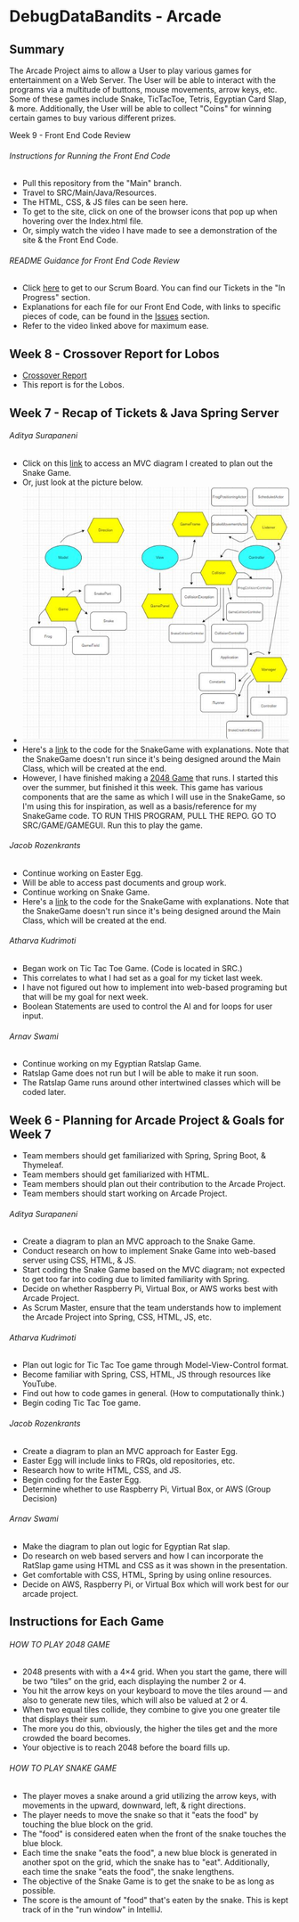 # DebugDataBandits - Arcade

## Summary

The Arcade Project aims to allow a User to play various games for entertainment on a Web Server. The User will be able to interact with the programs via a multitude of buttons, mouse movements, arrow keys, etc. Some of these games include Snake, TicTacToe, Tetris, Egyptian Card Slap, & more. Additionally, the User will be able to collect "Coins" for winning certain games to buy various different prizes.

Week 9 - Front End Code Review

###### Instructions for Running the Front End Code

- Pull this repository from the "Main" branch.
- Travel to SRC/Main/Java/Resources.
- The HTML, CSS, & JS files can be seen here.
- To get to the site, click on one of the browser icons that pop up when hovering over the Index.html file.
- Or, simply watch the video I have made to see a demonstration of the site & the Front End Code.

###### README Guidance for Front End Code Review
- Click [here](https://github.com/AdityaS1426/DebugDataBandits-Arcade/projects/1) to get to our Scrum Board. You can find our Tickets in the "In Progress" section.
- Explanations for each file for our Front End Code, with links to specific pieces of code, can be found in the [Issues](https://github.com/AdityaS1426/DebugDataBandits-Arcade/issues) section.
- Refer to the video linked above for maximum ease.

## Week 8 - Crossover Report for Lobos

- [Crossover Report](https://docs.google.com/document/d/19JLfSixhBN15SpbxNbiKRWqId3anlblvXBnik8T99X4/edit?usp=sharing)
- This report is for the Lobos.

## Week 7 - Recap of Tickets & Java Spring Server

###### Aditya Surapaneni

- Click on this [link](https://drive.google.com/file/d/17y1B-VN6N9yavHkoa137qIdPxo7I_Ovl/view?usp=sharing) to access an MVC diagram I created to plan out the Snake Game.
- Or, just look at the picture below.
- ![](SnakeMVCDiagram.JPG)
- Here's a [link](https://github.com/AdityaS1426/DebugDataBandits-Arcade/issues) to the code for the SnakeGame with explanations. Note that the SnakeGame doesn't run since it's being designed around the Main Class, which will be created at the end.
- However, I have finished making a [2048 Game](https://github.com/AdityaS1426/DebugDataBandits-Arcade/tree/main/SRC/Game) that runs. I started this over the summer, but finished it this week. This game has various components that are the same as which I will use in the SnakeGame, so I'm using this for inspiration, as well as a basis/reference for my SnakeGame code. TO RUN THIS PROGRAM, PULL THE REPO. GO TO SRC/GAME/GAMEGUI. Run this to play the game.

###### Jacob Rozenkrants
- Continue working on Easter Egg.
- Will be able to access past documents and group work.
- Continue working on Snake Game.
- Here's a [link](https://github.com/AdityaS1426/DebugDataBandits-Arcade/issues) to the code for the SnakeGame with explanations. Note that the SnakeGame doesn't run since it's being designed around the Main Class, which will be created at the end.

###### Atharva Kudrimoti
- Began work on Tic Tac Toe Game. (Code is located in SRC.)
- This correlates to what I had set as a goal for my ticket last week.
- I have not figured out how to implement into web-based programing but that will be my goal for next week.
- Boolean Statements are used to control the AI and for loops for user input.

###### Arnav Swami
- Continue working on my Egyptian Ratslap Game.
- Ratslap Game does not run but I will be able to make it run soon.
- The Ratslap Game runs around other intertwined classes which will be coded later.

## Week 6 - Planning for Arcade Project & Goals for Week 7

- Team members should get familiarized with Spring, Spring Boot, & Thymeleaf.
- Team members should get familiarized with HTML.
- Team members should plan out their contribution to the Arcade Project.
- Team members should start working on Arcade Project.

###### Aditya Surapaneni

- Create a diagram to plan an MVC approach to the Snake Game.
- Conduct research on how to implement Snake Game into web-based server using CSS, HTML, & JS.
- Start coding the Snake Game based on the MVC diagram; not expected to get too far into coding due to limited familiarity with Spring.
- Decide on whether Raspberry Pi, Virtual Box, or AWS works best with Arcade Project.
- As Scrum Master, ensure that the team understands how to implement the Arcade Project into Spring, CSS, HTML, JS, etc.

###### Atharva Kudrimoti

- Plan out logic for Tic Tac Toe game through Model-View-Control format.
- Become familiar with Spring, CSS, HTML, JS through resources like YouTube.
- Find out how to code games in general. (How to computationally think.)
- Begin coding Tic Tac Toe game.

###### Jacob Rozenkrants

- Create a diagram to plan an MVC approach for Easter Egg.
- Easter Egg will include links to FRQs, old repositories, etc.
- Research how to write HTML, CSS, and JS.
- Begin coding for the Easter Egg.
- Determine whether to use Raspberry Pi, Virtual Box, or AWS (Group Decision)

###### Arnav Swami

- Make the diagram to plan out logic for Egyptian Rat slap. 
- Do research on web based servers and how I 
   can incorporate the RatSlap game using HTML 
   and CSS as it was shown in the presentation.
- Get comfortable with CSS, HTML, Spring by using online 
   resources.
 - Decide on AWS, Raspberry Pi, or Virtual Box which will 
   work best for our arcade project.
   
## Instructions for Each Game

###### HOW TO PLAY 2048 GAME

- 2048 presents with with a 4×4 grid. When you start the game, there will be two “tiles” on the grid, each displaying the number 2 or 4. 
- You hit the arrow keys on your keyboard to move the tiles around — and also to generate new tiles, which will also be valued at 2 or 4.
- When two equal tiles collide, they combine to give you one greater tile that displays their sum.
- The more you do this, obviously, the higher the tiles get and the more crowded the board becomes.
- Your objective is to reach 2048 before the board fills up.

###### HOW TO PLAY SNAKE GAME

- The player moves a snake around a grid utilizing the arrow keys, with movements in the upward, downward, left, & right directions.
- The player needs to move the snake so that it "eats the food" by touching the blue block on the grid.
- The "food" is considered eaten when the front of the snake touches the blue block.
- Each time the snake "eats the food", a new blue block is generated in another spot on the grid, which the snake has to "eat". Additionally, each time the snake "eats the food", the snake lengthens.
- The objective of the Snake Game is to get the snake to be as long as possible.
- The score is the amount of "food" that's eaten by the snake. This is kept track of in the "run window" in IntelliJ.

